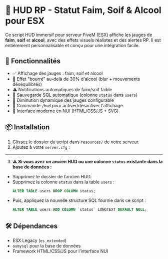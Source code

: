 # 🎯 HUD RP - Statut Faim, Soif & Alcool pour ESX

Ce script HUD immersif pour serveur FiveM (ESX) affiche les jauges de **faim**, **soif** et **alcool**, avec des effets visuels réalistes et des alertes RP. Il est entièrement personnalisable et conçu pour une intégration facile.

## 🧩 Fonctionnalités

- ✅ Affichage des jauges : faim, soif et alcool
- 🥃 Effet "bourré" au-delà de 30% d'alcool (blur + mouvements déséquilibrés)
- ⚠️ Notifications automatiques de faim/soif faible
- 🧠 Sauvegarde SQL automatique (colonne `status` dans `users`)
- 🔄 Diminution dynamique des jauges configurable
- 🔧 Commande `/hud` pour activer/désactiver l'affichage
- 🎨 Interface moderne en NUI (HTML/CSS/JS + SVG)

## 📦 Installation

1. Glissez le dossier du script dans `resources/` de votre serveur.
2. Ajoutez à votre `server.cfg` :
-------------------------------------------------------------------------
3. **⚠️ Si vous avez un ancien HUD ou une colonne `status` existante dans la base de données :**
- Supprimez le dossier de l’ancien HUD.
- Supprimez la colonne `status` dans la table `users` :
  ```sql
  ALTER TABLE users DROP COLUMN status;
  ```
- Puis, appliquez la nouvelle structure SQL fournie dans ce script :
  ```sql
  ALTER TABLE users ADD COLUMN `status` LONGTEXT DEFAULT NULL;
  ```

## 🛠️ Dépendances

- ESX Legacy (`es_extended`)
- `oxmysql` pour la base de données
- Framework HTML/CSS/JS pour l’interface NUI



